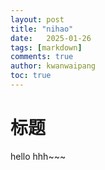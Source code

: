 ```yaml
---
layout: post
title: "nihao"
date:   2025-01-26
tags: [markdown]
comments: true
author: kwanwaipang
toc: true
---
```



<!-- * 目录
{:toc} -->

# 标题
hello hhh~~~

